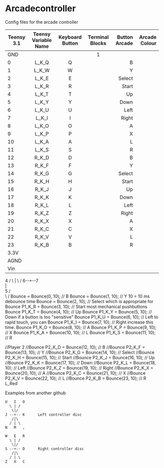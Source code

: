 # Arcadecontroller
Config files for the arcade controller

| Teensy 3.1  | Teensy Variable Name | Keyboard Button   | Terminal Blocks  | Button Arcade | Arcade Colour  |
| ----------- |:--------------------:| :----------------:|:----------------:|--------------:|---------------:|
| GND         |                      |                   | 1                |               |                |
| 0           | L_K_Q                | Q                 |                  | B             |                |
| 1           | L_K_W                | W                 |                  | Y             |                |
| 2           | L_K_E                | E                 |                  | Select        |                |
| 3           | L_K_R                | R                 |                  | Start         |                |
| 4           | L_K_T                | T                 |                  | Up            |                |
| 5           | L_K_Y                | Y                 |                  | Down          |                |
| 6           | L_K_U                | U                 |                  | Left          |                |
| 7           | L_K_I                | I                 |                  | Right         |                |
| 8           | L_K_O                | O                 |                  | A             |                |
| 9           | L_K_P                | P                 |                  | X             |                |
| 10          | L_K_A                | A                 |                  | L             |                |
| 11          | L_K_S                | S                 |                  | R             |                |
| 12          | R_K_D                | D                 |                  | B             |                |
| 13          | R_K_F                | F                 |                  | Y             |                |
| 14          | R_K_G                | G                 |                  | Select        |                |
| 15          | R_K_H                | H                 |                  | Start         |                |
| 16          | R_K_J                | J                 |                  | Up            |                |
| 17          | R_K_K                | K                 |                  | Down          |                |
| 18          | R_K_L                | L                 |                  | Left          |                |
| 19          | R_K_Z                | Z                 |                  | Right         |                |
| 20          | R_K_X                | X                 |                  | A             |                |
| 21          | R_K_C                | C                 |                  | X             |                |
| 22          | R_K_V                | V                 |                  | L             |                |
| 23          | R_K_B                | B                 |                  | R             |                |
| 3.3V        |                      |             | |
| AGND        |                      |             | |
| Vin         |                      |             | |



   4     / \ 
   |     \ /
6--+--7  
   |      
   5     / \
         \ /
Bounce  = Bounce(0, 10);  //  B
Bounce  = Bounce(1, 10);  //  Y      10 = 10 ms debounce time
Bounce  = Bounce(2, 10);  //  Select which is appropriate for
Bounce P1_K_R = Bounce(3, 10);  //  Start  most mechanical pushbuttons
Bounce P1_K_T = Bounce(4, 10);  //  Up
Bounce P1_K_Y = Bounce(5, 10);  //  Down   if a button is too "sensitive"
Bounce P1_K_U = Bounce(6, 10);  //  Left   to rapid touch, you can
Bounce P1_K_I = Bounce(7, 10);  //  Right  increase this time.
Bounce P1_K_O = Bounce(8, 10);  //  A
Bounce P1_K_P = Bounce(9, 10);  //  X
Bounce P1_K_A = Bounce(10, 10); //  L
Bounce P1_K_S = Bounce(11, 10); //  R

//Player 2
//Bounce P2_K_D = Bounce(12, 10);  //  B
//Bounce P2_K_F = Bounce(13, 10);  //  Y
//Bounce P2_K_G = Bounce(14, 10);  //  Select
//Bounce P2_K_H = Bounce(15, 10);  //  Start
//Bounce P2_K_J = Bounce(16, 10);  //  Up
//Bounce P2_K_K = Bounce(17, 10);  //  Down
//Bounce P2_K_L = Bounce(18, 10);  //  Left
//Bounce P2_K_Z = Bounce(19, 10);  //  Right
//Bounce P2_K_X = Bounce(20, 10);  //  A
//Bounce P2_K_C = Bounce(21, 10);  //  X
//Bounce P2_K_V = Bounce(22, 10);  //  L
//Bounce P2_K_B = Bounce(23, 10);  //  R
L_Red

Examples from another github

    U   I   O
      \ | /
       \|/ 
    J --+-- K      Left controller disc
       /|\
      / | \
    N   M   , 

    W   E   R
      \ | /
       \|/ 
    S --+-- D      Right controller disc
       /|\
      / | \
    Z   X   C
